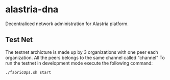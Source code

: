 # alastria-dna

Decentraliced network administration for Alastria platform.

## Test Net

The testnet archicture is made up by 3 organizations with one peer each organization. All the peers belongs to the same channel called "channel"
To run the testnet in development mode execute the following command:

``` bash
./fabricOps.sh start
```